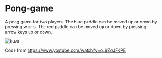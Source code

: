 # Pong-game

A pong game for two players. 
The blue paddle can be moved up or down by pressing w or s. The red paddle can be moved up or down by pressing arrow keys up or down.

![kuva](https://github.com/TLakkap/Pong-game/assets/142138649/11f6e147-0bce-4404-8921-bb6f1ab72d80)


Code from https://www.youtube.com/watch?v=oLirZqJFKPE
